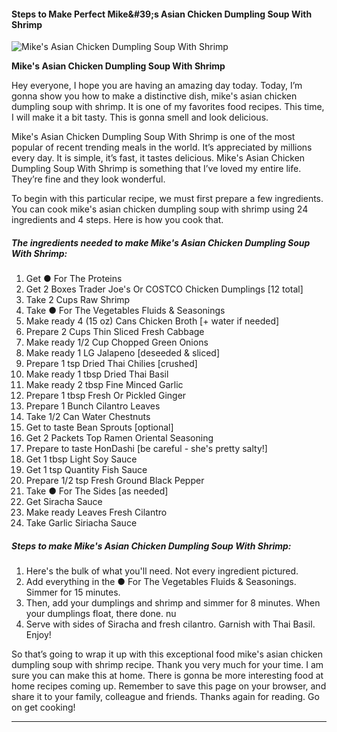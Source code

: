             

#### Steps to Make Perfect Mike&amp;#39;s Asian Chicken Dumpling Soup With Shrimp

![Mike's Asian Chicken Dumpling Soup With Shrimp](https://img-global.cpcdn.com/recipes/c1aa12bd48d15221/751x532cq70/mikes-asian-chicken-dumpling-soup-with-shrimp-recipe-main-photo.jpg)

**Mike's Asian Chicken Dumpling Soup With Shrimp**

Hey everyone, I hope you are having an amazing day today. Today, I’m gonna show you how to make a distinctive dish, mike's asian chicken dumpling soup with shrimp. It is one of my favorites food recipes. This time, I will make it a bit tasty. This is gonna smell and look delicious.

Mike's Asian Chicken Dumpling Soup With Shrimp is one of the most popular of recent trending meals in the world. It’s appreciated by millions every day. It is simple, it’s fast, it tastes delicious. Mike's Asian Chicken Dumpling Soup With Shrimp is something that I’ve loved my entire life. They’re fine and they look wonderful.

To begin with this particular recipe, we must first prepare a few ingredients. You can cook mike's asian chicken dumpling soup with shrimp using 24 ingredients and 4 steps. Here is how you cook that.

##### The ingredients needed to make Mike's Asian Chicken Dumpling Soup With Shrimp:

1.  Get ● For The Proteins
2.  Get 2 Boxes Trader Joe's Or COSTCO Chicken Dumplings \[12 total\]
3.  Take 2 Cups Raw Shrimp
4.  Take ● For The Vegetables Fluids & Seasonings
5.  Make ready 4 (15 oz) Cans Chicken Broth \[+ water if needed\]
6.  Prepare 2 Cups Thin Sliced Fresh Cabbage
7.  Make ready 1/2 Cup Chopped Green Onions
8.  Make ready 1 LG Jalapeno \[deseeded & sliced\]
9.  Prepare 1 tsp Dried Thai Chilies \[crushed\]
10.  Make ready 1 tbsp Dried Thai Basil
11.  Make ready 2 tbsp Fine Minced Garlic
12.  Prepare 1 tbsp Fresh Or Pickled Ginger
13.  Prepare 1 Bunch Cilantro Leaves
14.  Take 1/2 Can Water Chestnuts
15.  Get to taste Bean Sprouts \[optional\]
16.  Get 2 Packets Top Ramen Oriental Seasoning
17.  Prepare to taste HonDashi \[be careful - she's pretty salty!\]
18.  Get 1 tbsp Light Soy Sauce
19.  Get 1 tsp Quantity Fish Sauce
20.  Prepare 1/2 tsp Fresh Ground Black Pepper
21.  Take ● For The Sides \[as needed\]
22.  Get Siracha Sauce
23.  Make ready Leaves Fresh Cilantro
24.  Take Garlic Siriacha Sauce

##### Steps to make Mike's Asian Chicken Dumpling Soup With Shrimp:

1.  Here's the bulk of what you'll need. Not every ingredient pictured.
2.  Add everything in the ● For The Vegetables Fluids & Seasonings. Simmer for 15 minutes.
3.  Then, add your dumplings and shrimp and simmer for 8 minutes. When your dumplings float, there done. nu
4.  Serve with sides of Siracha and fresh cilantro. Garnish with Thai Basil. Enjoy!

So that’s going to wrap it up with this exceptional food mike's asian chicken dumpling soup with shrimp recipe. Thank you very much for your time. I am sure you can make this at home. There is gonna be more interesting food at home recipes coming up. Remember to save this page on your browser, and share it to your family, colleague and friends. Thanks again for reading. Go on get cooking!

* * *
